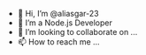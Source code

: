 - 👋 Hi, I’m @aliasgar-23
- 👀 I’m a Node.js Developer
- 💞️ I’m looking to collaborate on ...
- 📫 How to reach me ...

<!---
aliasgar-23/aliasgar-23 is a ✨ special ✨ repository because its `README.md` (this file) appears on your GitHub profile.
You can click the Preview link to take a look at your changes.
--->
